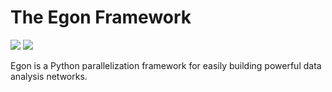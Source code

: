 # The Egon Framework

[![](https://app.codacy.com/project/badge/Grade/340ef63b22da475e9c98f4a11787fe3e)](https://app.codacy.com/gh/Egon-Framework/egon/dashboard)
[![](https://app.codacy.com/project/badge/Coverage/340ef63b22da475e9c98f4a11787fe3e)](https://app.codacy.com/gh/Egon-Framework/egon/dashboard)

Egon is a Python parallelization framework for easily building powerful data analysis networks.
